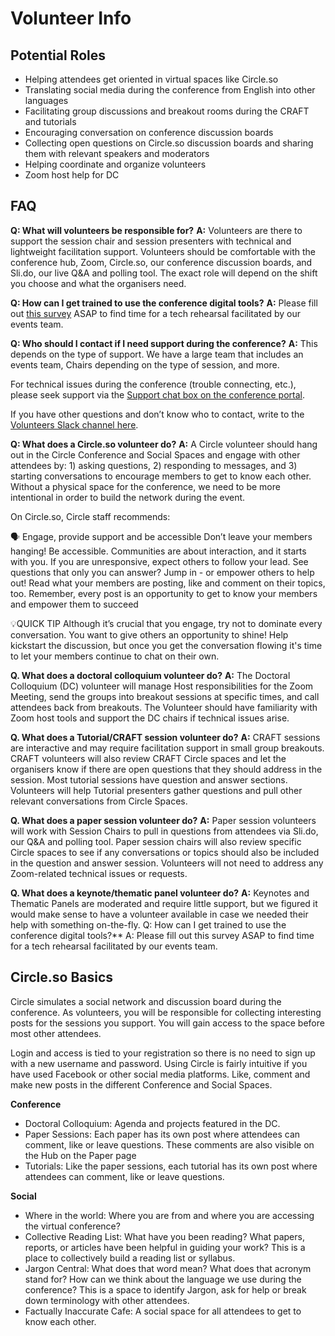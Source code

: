 # Volunteer Info

## Potential Roles

* Helping attendees get oriented in virtual spaces like Circle.so
* Translating social media during the conference from English into other languages
* Facilitating group discussions and breakout rooms during the CRAFT and tutorials
* Encouraging conversation on conference discussion boards
* Collecting open questions on Circle.so discussion boards and sharing them with relevant speakers and moderators
* Helping coordinate and organize volunteers
* Zoom host help for DC


## FAQ

**Q: What will volunteers be responsible for?**
**A:** Volunteers are there to support the session chair and session presenters with technical and lightweight facilitation support. Volunteers should be comfortable with the conference hub, Zoom, Circle.so, our conference discussion boards, and Sli.do, our live Q&A and polling tool. The exact role will depend on the shift you choose and what the organisers need.

**Q: How can I get trained to use the conference digital tools?**
**A:** Please fill out [this survey](https://docs.google.com/forms/d/e/1FAIpQLSelZuzv9ifSTMxqxa2rbIYW_oGPSd1I79o9J3raIppzR2RN2A/viewform) ASAP to find time for a tech rehearsal facilitated by our events team.

**Q: Who should I contact if I need support during the conference?**
**A:** This depends on the type of support. We have a large team that includes an events team, Chairs depending on the type of session, and more.

For technical issues during the conference (trouble connecting, etc.), please seek support via the [Support chat box on the conference portal](https://2021.facctconference.org/).

If you have other questions and don’t know who to contact, write to the [Volunteers Slack channel here](https://fatconference.slack.com/archives/C01P3SNRA12).
 

**Q: What does a Circle.so volunteer do?**
**A:** A Circle volunteer should hang out in the Circle Conference and Social Spaces and engage with other attendees by: 1) asking questions, 2) responding to messages, and 3) starting conversations to encourage members to get to know each other. Without a physical space for the conference, we need to be more intentional in order to build the network during the event.

On Circle.so, Circle staff recommends:

🗣 Engage, provide support and be accessible
Don’t leave your members hanging! Be accessible. Communities are about interaction, and it starts with you. If you are unresponsive, expect others to follow your lead. See questions that only you can answer? Jump in - or empower others to help out! Read what your members are posting, like and comment on their topics, too. Remember, every post is an opportunity to get to know your members and empower them to succeed

💡QUICK TIP
Although it’s crucial that you engage, try not to dominate every conversation. You want to give others an opportunity to shine! Help kickstart the discussion, but once you get the conversation flowing it's time to let your members continue to chat on their own.


**Q. What does a doctoral colloquium volunteer do?**
**A:** The Doctoral Colloquium (DC) volunteer will manage Host responsibilities for the Zoom Meeting, send the groups into breakout sessions at specific times, and call attendees back from breakouts. The Volunteer should have familiarity with Zoom host tools and support the DC chairs if technical issues arise.

**Q. What does a Tutorial/CRAFT session volunteer do?**
**A:** CRAFT sessions are interactive and may require facilitation support in small group breakouts. CRAFT volunteers will also review CRAFT Circle spaces and let the organisers know if there are open questions that they should address in the session. Most tutorial sessions have question and answer sections. Volunteers will help Tutorial presenters gather questions and pull other relevant conversations from Circle Spaces.

**Q. What does a paper session volunteer do?**
**A:** Paper session volunteers will work with Session Chairs to pull in questions from attendees via Sli.do, our Q&A and polling tool. Paper session chairs will also review specific Circle spaces to see if any conversations or topics should also be included in the question and answer session. Volunteers will not need to address any Zoom-related technical issues or requests. 

**Q. What does a keynote/thematic panel volunteer do?**
**A:** Keynotes and Thematic Panels are moderated and require little support, but we figured it would make sense to have a volunteer available in case we needed their help with something on-the-fly.
Q: How can I get trained to use the conference digital tools?**
A: Please fill out this survey ASAP to find time for a tech rehearsal facilitated by our events team.

## Circle.so Basics

Circle simulates a social network and discussion board during the conference. As volunteers, you will be responsible for collecting interesting posts for the sessions you support. You will gain access to the space before most other attendees. 

Login and access is tied to your registration so there is no need to sign up with a new username and password. Using Circle is fairly intuitive if you have used Facebook or other social media platforms. Like, comment and make new posts in the different Conference and Social Spaces.

**Conference**
* Doctoral Colloquium: Agenda and projects featured in the DC.
* Paper Sessions: Each paper has its own post where attendees can comment, like or leave questions. These comments are also visible on the Hub on the Paper page 
* Tutorials: Like the paper sessions, each tutorial has its own post where attendees can comment, like or leave questions.

**Social**
* Where in the world: Where you are from and where you are accessing the virtual conference?
* Collective Reading List: What have you been reading? What papers, reports, or articles have been helpful in guiding your work? This is a place to collectively build a reading list or syllabus.
* Jargon Central: What does that word mean? What does that acronym stand for? How can we think about the language we use during the conference? This is a space to identify Jargon, ask for help or break down terminology with other attendees.
* Factually Inaccurate Cafe: A social space for all attendees to get to know each other.
